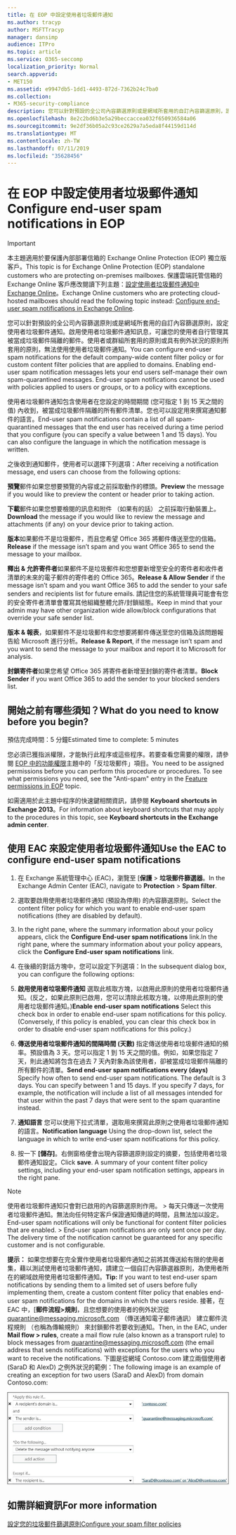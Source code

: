 ```yaml
---
title: 在 EOP 中設定使用者垃圾郵件通知
ms.author: tracyp
author: MSFTTracyp
manager: dansimp
audience: ITPro
ms.topic: article
ms.service: O365-seccomp
localization_priority: Normal
search.appverid:
- MET150
ms.assetid: e9947db5-1dd1-4493-872d-7362b24c7ba0
ms.collection:
- M365-security-compliance
description: 您可以針對預設的全公司內容篩選原則或是網域所套用的自訂內容篩選原則，設定使用者垃圾郵件通知。
ms.openlocfilehash: 8e2c2bd6b3e5a29beccaccea032f650936584a06
ms.sourcegitcommit: 9e2df36b05a2c93ce2629a7a5eda8f44159d114d
ms.translationtype: MT
ms.contentlocale: zh-TW
ms.lasthandoff: 07/11/2019
ms.locfileid: "35628456"
---
```

# <a name="configure-end-user-spam-notifications-in-eop"></a><span data-ttu-id="e513f-103">在 EOP 中設定使用者垃圾郵件通知</span><span class="sxs-lookup"><span data-stu-id="e513f-103">Configure end-user spam notifications in EOP</span></span>
  
> [!IMPORTANT]
> <span data-ttu-id="e513f-104">本主題適用於要保護內部部署信箱的 Exchange Online Protection (EOP) 獨立版客戶。</span><span class="sxs-lookup"><span data-stu-id="e513f-104">This topic is for Exchange Online Protection (EOP) standalone customers who are protecting on-premises mailboxes.</span></span> <span data-ttu-id="e513f-105">保護雲端託管信箱的 Exchange Online 客戶應改閱讀下列主題：[設定使用者垃圾郵件通知中 Exchange Online](configure-end-user-spam-notifications-in-exchange-online.md)。</span><span class="sxs-lookup"><span data-stu-id="e513f-105">Exchange Online customers who are protecting cloud-hosted mailboxes should read the following topic instead: [Configure end-user spam notifications in Exchange Online](configure-end-user-spam-notifications-in-exchange-online.md).</span></span> 
  
<span data-ttu-id="e513f-p102">您可以針對預設的全公司內容篩選原則或是網域所套用的自訂內容篩選原則，設定使用者垃圾郵件通知。啟用使用者垃圾郵件通知訊息，可讓您的使用者自行管理其被當成垃圾郵件隔離的郵件。使用者或群組所套用的原則或具有例外狀況的原則所套用的原則，無法使用使用者垃圾郵件通知。</span><span class="sxs-lookup"><span data-stu-id="e513f-p102">You can configure end-user spam notifications for the default company-wide content filter policy or for custom content filter policies that are applied to domains. Enabling end-user spam notification messages lets your end users self-manage their own spam-quarantined messages. End-user spam notifications cannot be used with policies applied to users or groups, or to a policy with exceptions.</span></span>
  
<span data-ttu-id="e513f-p103">使用者垃圾郵件通知包含使用者在您設定的時間期間 (您可指定 1 到 15 天之間的值) 內收到，被當成垃圾郵件隔離的所有郵件清單。您也可以設定用來撰寫通知郵件的語言。</span><span class="sxs-lookup"><span data-stu-id="e513f-p103">End-user spam notifications contain a list of all spam-quarantined messages that the end user has received during a time period that you configure (you can specify a value between 1 and 15 days). You can also configure the language in which the notification message is written.</span></span>
  
<span data-ttu-id="e513f-111">之後收到通知郵件，使用者可以選擇下列選項：</span><span class="sxs-lookup"><span data-stu-id="e513f-111">After receiving a notification message, end users can choose from the following options:</span></span>

<span data-ttu-id="e513f-112">**預覽**郵件如果您想要預覽的內容或之前採取動作的標頭。</span><span class="sxs-lookup"><span data-stu-id="e513f-112">**Preview** the message if you would like to preview the content or header prior to taking action.</span></span>

<span data-ttu-id="e513f-113">**下載**郵件如果您想要檢閱的訊息和附件 （如果有的話） 之前採取行動裝置上。</span><span class="sxs-lookup"><span data-stu-id="e513f-113">**Download** the message if you would like to review the message and attachments (if any) on your device prior to taking action.</span></span>

<span data-ttu-id="e513f-114">**版本**如果郵件不是垃圾郵件，而且您希望 Office 365 將郵件傳送至您的信箱。</span><span class="sxs-lookup"><span data-stu-id="e513f-114">**Release** if the message isn’t spam and you want Office 365 to send the message to your mailbox.</span></span>

<span data-ttu-id="e513f-115">**釋出 & 允許寄件者**如果郵件不是垃圾郵件和您想要新增至安全的寄件者和收件者清單的未來的電子郵件的寄件者的 Office 365。</span><span class="sxs-lookup"><span data-stu-id="e513f-115">**Release & Allow Sender** if the message isn’t spam and you want Office 365 to add the sender to your safe senders and recipients list for future emails.</span></span> <span data-ttu-id="e513f-116">請記住您的系統管理員可能會有您的安全寄件者清單會覆寫其他組織整體允許/封鎖組態。</span><span class="sxs-lookup"><span data-stu-id="e513f-116">Keep in mind that your admin may have other organization wide allow/block configurations that override your safe sender list.</span></span>

<span data-ttu-id="e513f-117">**版本 & 報表**，如果郵件不是垃圾郵件和您想要將郵件傳送至您的信箱及該問題報告給 Microsoft 進行分析。</span><span class="sxs-lookup"><span data-stu-id="e513f-117">**Release & Report**, if the message isn’t spam and you want to send the message to your mailbox and report it to Microsoft for analysis.</span></span>

<span data-ttu-id="e513f-118">**封鎖寄件者**如果您希望 Office 365 將寄件者新增至封鎖的寄件者清單。</span><span class="sxs-lookup"><span data-stu-id="e513f-118">**Block Sender** if you want Office 365 to add the sender to your blocked senders list.</span></span>
  
## <a name="what-do-you-need-to-know-before-you-begin"></a><span data-ttu-id="e513f-119">開始之前有哪些須知？</span><span class="sxs-lookup"><span data-stu-id="e513f-119">What do you need to know before you begin?</span></span>
<span data-ttu-id="e513f-120"><a name="sectionSection0"> </a></span><span class="sxs-lookup"><span data-stu-id="e513f-120"></span></span>

<span data-ttu-id="e513f-121">預估完成時間：5 分鐘</span><span class="sxs-lookup"><span data-stu-id="e513f-121">Estimated time to complete: 5 minutes</span></span>
  
<span data-ttu-id="e513f-p105">您必須已獲指派權限，才能執行此程序或這些程序。若要查看您需要的權限，請參閱 [EOP 中的功能權限](eop/feature-permissions-in-eop.md)主題中的「反垃圾郵件」項目。</span><span class="sxs-lookup"><span data-stu-id="e513f-p105">You need to be assigned permissions before you can perform this procedure or procedures. To see what permissions you need, see the "Anti-spam" entry in the [Feature permissions in EOP](eop/feature-permissions-in-eop.md) topic.</span></span> 
  
<span data-ttu-id="e513f-124">如需適用於此主題中程序的快速鍵相關資訊，請參閱 **Keyboard shortcuts in Exchange 2013**。</span><span class="sxs-lookup"><span data-stu-id="e513f-124">For information about keyboard shortcuts that may apply to the procedures in this topic, see **Keyboard shortcuts in the Exchange admin center**.</span></span>
  
## <a name="use-the-eac-to-configure-end-user-spam-notifications"></a><span data-ttu-id="e513f-125">使用 EAC 來設定使用者垃圾郵件通知</span><span class="sxs-lookup"><span data-stu-id="e513f-125">Use the EAC to configure end-user spam notifications</span></span>

1. <span data-ttu-id="e513f-126">在 Exchange 系統管理中心 (EAC)，瀏覽至 [**保護** > **垃圾郵件篩選器**。</span><span class="sxs-lookup"><span data-stu-id="e513f-126">In the Exchange Admin Center (EAC), navigate to **Protection** > **Spam filter**.</span></span>
    
2. <span data-ttu-id="e513f-127">選取要啟用使用者垃圾郵件通知 (預設為停用) 的內容篩選原則。</span><span class="sxs-lookup"><span data-stu-id="e513f-127">Select the content filter policy for which you want to enable end-user spam notifications (they are disabled by default).</span></span>
    
3. <span data-ttu-id="e513f-128">In the right pane, where the summary information about your policy appears, click the **Configure End-user spam notifications** link.</span><span class="sxs-lookup"><span data-stu-id="e513f-128">In the right pane, where the summary information about your policy appears, click the **Configure End-user spam notifications** link.</span></span> 
    
4. <span data-ttu-id="e513f-129">在後續的對話方塊中，您可以設定下列選項：</span><span class="sxs-lookup"><span data-stu-id="e513f-129">In the subsequent dialog box, you can configure the following options:</span></span>
    
1. <span data-ttu-id="e513f-p106">**啟用使用者垃圾郵件通知** 選取此核取方塊，以啟用此原則的使用者垃圾郵件通知。(反之，如果此原則已啟用，您可以清除此核取方塊，以停用此原則的使用者垃圾郵件通知。)</span><span class="sxs-lookup"><span data-stu-id="e513f-p106">**Enable end-user spam notifications** Select this check box in order to enable end-user spam notifications for this policy. (Conversely, if this policy is enabled, you can clear this check box in order to disable end-user spam notifications for this policy.)</span></span> 
    
2. <span data-ttu-id="e513f-p107">**傳送使用者垃圾郵件通知的間隔時間 (天數)** 指定傳送使用者垃圾郵件通知的頻率。預設值為 3 天。您可以指定 1 到 15 天之間的值。例如，如果您指定 7 天，則此通知將包含在過去 7 天內對象為該使用者，卻被當成垃圾郵件隔離的所有郵件的清單。</span><span class="sxs-lookup"><span data-stu-id="e513f-p107">**Send end-user spam notifications every (days)** Specify how often to send end-user spam notifications. The default is 3 days. You can specify between 1 and 15 days. If you specify 7 days, for example, the notification will include a list of all messages intended for that user within the past 7 days that were sent to the spam quarantine instead.</span></span> 
    
3. <span data-ttu-id="e513f-136">**通知語言** 您可以使用下拉式清單，選取用來撰寫此原則之使用者垃圾郵件通知的語言。</span><span class="sxs-lookup"><span data-stu-id="e513f-136">**Notification language** Using the drop-down list, select the language in which to write end-user spam notifications for this policy.</span></span> 
    
5. <span data-ttu-id="e513f-p108">按一下 **[儲存]**。右側窗格便會出現內容篩選原則設定的摘要，包括使用者垃圾郵件通知設定。</span><span class="sxs-lookup"><span data-stu-id="e513f-p108">Click **save**. A summary of your content filter policy settings, including your end-user spam notification settings, appears in the right pane.</span></span>
    
> [!NOTE]
>  <span data-ttu-id="e513f-p109">使用者垃圾郵件通知只會對已啟用的內容篩選原則作用。 >  每天只傳送一次使用者垃圾郵件通知。無法向任何特定客戶保證通知傳遞的時間，且無法加以設定。</span><span class="sxs-lookup"><span data-stu-id="e513f-p109">End-user spam notifications will only be functional for content filter policies that are enabled. >  End-user spam notifications are only sent once per day. The delivery time of the notification cannot be guaranteed for any specific customer and is not configurable.</span></span> 
  
 <span data-ttu-id="e513f-142">**提示：** 如果您想要在完全實作使用者垃圾郵件通知之前將其傳送給有限的使用者集，藉以測試使用者垃圾郵件通知，請建立一個自訂內容篩選器原則，為使用者所在的網域啟用使用者垃圾郵件通知。</span><span class="sxs-lookup"><span data-stu-id="e513f-142">**Tip:** If you want to test end-user spam notifications by sending them to a limited set of users before fully implementing them, create a custom content filter policy that enables end-user spam notifications for the domains in which the users reside.</span></span> <span data-ttu-id="e513f-143">接著，在 EAC 中，[**郵件流程\>規則**，且您想要的使用者的例外狀況從 quarantine@messaging.microsoft.com （傳送通知電子郵件通訊） 建立郵件流程規則 （也稱為傳輸規則） 來封鎖郵件若要收到通知。</span><span class="sxs-lookup"><span data-stu-id="e513f-143">Then, in the EAC, under **Mail flow \> rules**, create a mail flow rule (also known as a transport rule) to block messages from quarantine@messaging.microsoft.com (the email address that sends notifications) with exceptions for the users who you want to receive the notifications.</span></span> <span data-ttu-id="e513f-144">下圖是從網域 Contoso.com 建立兩個使用者 (SaraD 和 AlexD) 之例外狀況的範例：</span><span class="sxs-lookup"><span data-stu-id="e513f-144">The following image is an example of creating an exception for two users (SaraD and AlexD) from domain Contoso.com:</span></span> 
  
![測試使用者垃圾郵件通知的傳輸規則](media/EOP-ESN-testspecificusers.jpg)
  
## <a name="for-more-information"></a><span data-ttu-id="e513f-146">如需詳細資訊</span><span class="sxs-lookup"><span data-stu-id="e513f-146">For more information</span></span>

[<span data-ttu-id="e513f-147">設定您的垃圾郵件篩選原則</span><span class="sxs-lookup"><span data-stu-id="e513f-147">Configure your spam filter policies</span></span>](configure-your-spam-filter-policies.md)
  
